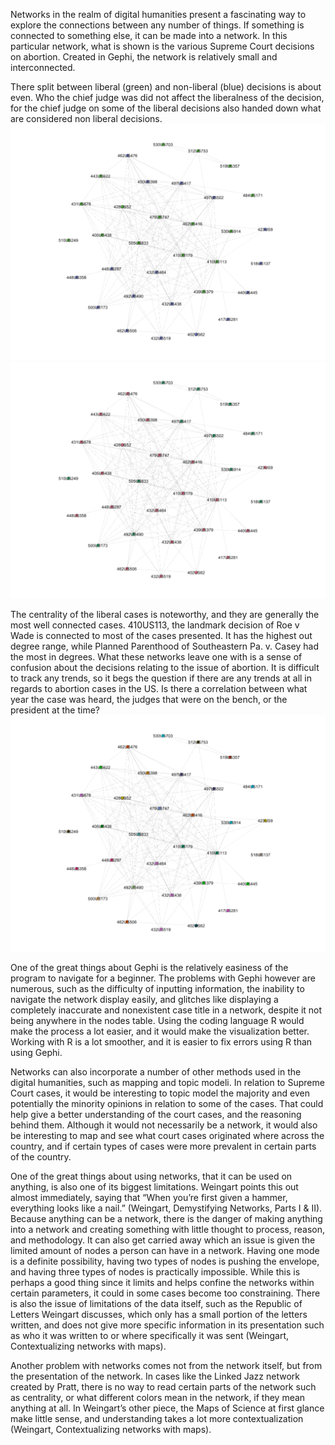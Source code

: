 Networks in the realm of digital humanities present a fascinating way to explore the connections between any number of things. If something is connected to something else, it can be made into a network. In this particular network, what is shown is the various Supreme Court decisions on abortion. Created in Gephi, the network is relatively small and interconnected. 

There split between liberal (green) and non-liberal (blue) decisions is about even. Who the chief judge was did not affect the liberalness of the decision, for the chief judge on some of the liberal decisions also handed down what are considered non liberal decisions.
![alt-text-1](https://github.com/introdh2016/response3_network/blob/blevins/Network%20Liberal%20Flag.png?raw=true "title-1" )![alt-text-2](https://github.com/introdh2016/response3_network/blob/blevins/Network%20Chief%20Judge.png?raw=true "title-2")


The centrality of the liberal cases is noteworthy, and they are generally the most well connected cases. 410US113, the landmark decision of Roe v Wade is connected to most of the cases presented. It has the highest out degree range, while Planned Parenthood of Southeastern Pa. v. Casey had the most in degrees. What these networks leave one with is a sense of confusion about the decisions relating to the issue of abortion. It is difficult to track any trends, so it begs the question if there are any trends at all in regards to abortion cases in the US. Is there a correlation between what year the case was heard, the judges that were on the bench, or the president at the time? 
![alt-text-3](https://github.com/introdh2016/response3_network/blob/blevins/Network%20Year.png "title-3")

One of the great things about Gephi is the relatively easiness of the program to navigate for a beginner. The problems with Gephi however are numerous, such as the difficulty of inputting information, the inability to navigate the network display easily, and glitches like displaying a completely inaccurate and nonexistent case title in a network, despite it not being anywhere in the nodes table. Using the coding language R would make the process a lot easier, and it would make the visualization better. Working with R is a lot smoother, and it is easier to fix errors using R than using Gephi. 

Networks can also incorporate a number of other methods used in the digital humanities, such as mapping and topic modeli. In relation to Supreme Court cases, it would be interesting to topic model the majority and even potentially the minority opinions in relation to some of the cases. That could help give a better understanding of the court cases, and the reasoning behind them. Although it would not necessarily be a network, it would also be interesting to map and see what court cases originated where across the country, and if certain types of cases were more prevalent in certain parts of the country. 

One of the great things about using networks, that it can be used on anything, is also one of its biggest limitations. Weingart points this out almost immediately, saying that “When you’re first given a hammer, everything looks like a nail.” (Weingart, Demystifying Networks, Parts I & II). Because anything can be a network, there is the danger of making anything into a network and creating something with little thought to process, reason, and methodology. It can also get carried away which an issue is given the limited amount of nodes a person can have in a network. Having one mode is a definite possibility, having two types of nodes is pushing the envelope, and having three types of nodes is practically impossible. While this is perhaps a good thing since it limits and helps confine the networks within certain parameters, it could in some cases become too constraining. There is also the issue of limitations of the data itself, such as the Republic of Letters Weingart discusses, which only has a small portion of the letters written, and does not give more specific information in its presentation such as who it was written to or where specifically it was sent (Weingart, Contextualizing networks with maps).

Another problem with networks comes not from the network itself, but from the presentation of the network. In cases like the Linked Jazz network created by Pratt, there is no way to read certain parts of the network such as centrality, or what different colors mean in the network, if they mean anything at all. In Weingart’s other piece, the Maps of Science at first glance make little sense, and understanding takes a lot more contextualization (Weingart, Contextualizing networks with maps).

